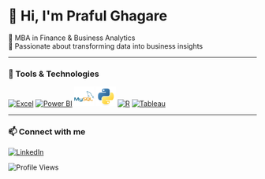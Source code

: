 # 👋 Hi, I'm Praful Ghagare  
🎯 MBA in Finance & Business Analytics  
💼 Passionate about transforming data into business insights  

---

### 🚀 Tools & Technologies  

<p align="left"><a href="https://www.microsoft.com/en-us/microsoft-365/excel" target="_blank" rel="noreferrer"><img src="https://img.icons8.com/color/512/microsoft-excel-2019--v1.png" alt="Excel" width="40" height="40"/></a> <a href="https://powerbi.microsoft.com/" target="_blank" rel="noreferrer"><img src="https://img.icons8.com/color/1x/power-bi.png" alt="Power BI" width="40" height="40"/></a> <a href="https://www.mysql.com/" target="_blank" rel="noreferrer"><img src="https://raw.githubusercontent.com/devicons/devicon/master/icons/mysql/mysql-original-wordmark.svg" alt="MySQL" width="40" height="40"/></a> <a href="https://www.python.org" target="_blank" rel="noreferrer"><img src="https://raw.githubusercontent.com/devicons/devicon/master/icons/python/python-original.svg" alt="Python" width="40" height="40"/></a> <a href="https://www.r-project.org/" target="_blank" rel="noreferrer"><img src="https://img.icons8.com/color/512/r-project.png" alt="R" width="40" height="40"/></a> <a href="https://www.tableau.com/" target="_blank" rel="noreferrer"><img src="https://img.icons8.com/color/512/tableau-software.png" alt="Tableau" width="40" height="40"/></a></p>


---

### 📫 Connect with me  
[![LinkedIn](https://img.shields.io/badge/LinkedIn-blue?logo=linkedin&style=for-the-badge)](https://www.linkedin.com/in/prafulghagare123/)

![Profile Views](https://komarev.com/ghpvc/?username=prafulghagare&color=blue)
